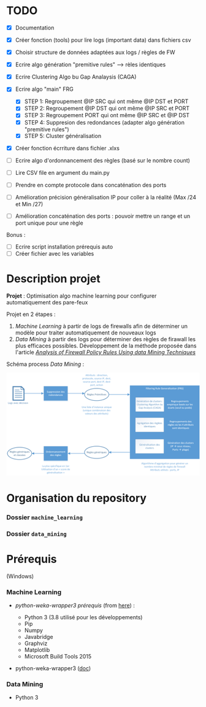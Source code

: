 # TODO

- [x] Documentation
- [x] Créer fonction (tools) pour lire logs (important data) dans fichiers csv
- [x] Choisir structure de données adaptées aux logs / règles de FW
- [x] Ecrire algo génération "premitive rules" --> rèles identiques
- [x] Ecrire Clustering Algo bu Gap Analaysis (CAGA)
- [x] Ecrire algo "main" FRG
    - [x] STEP 1: Regroupement @IP SRC qui ont même @IP DST et PORT
	- [x] STEP 2: Regroupement @IP DST qui ont même @IP SRC et PORT
	- [x] STEP 3: Regroupement  PORT   qui ont même @IP SRC et @IP DST
    - [x] STEP 4: Suppresion des redondances (adapter algo génération "premitive rules")
    - [x] STEP 5: Cluster généralisation
- [x] Créer fonction écrriture dans fichier .xlxs

- [ ] Ecrire algo d'ordonnancement des règles (basé sur le nombre count)
- [ ] Lire CSV file en argument du main.py
- [ ] Prendre en compte protocole dans concaténation des ports
- [ ] Amélioration précision généralisation IP pour coller à la réalité (Max /24 et Min /27)
- [ ] Amélioration concaténation des ports : pouvoir mettre un range et un port unique pour une règle

Bonus :
- [ ] Ecrire script installation prérequis auto
- [ ] Créer fichier avec les variables

# Description projet
**Projet** : Optimisation algo machine learning pour configurer automatiquement des pare-feux

Projet en 2 étapes : 
1. *Machine Learning* à partir de logs de firewalls afin de déterminer un modèle pour traiter automatiquement de nouveaux logs
2. *Data Mining* à partir des logs pour déterminer des règles de firawall les plus efficaces possibles. Développement de la méthode proposée dans l'article [*Analysis of Firewall Policy Rules Using data Mining Techniques*](https://ieeexplore.ieee.org/document/1687561)

Schéma process *Data Mining* : 

![alt text](step_by_steps_2.png)

# Organisation du repository
### Dossier ```machine_learning```
### Dossier ```data_mining```

# Prérequis
(Windows)
### Machine Learning 
- *python-weka-wrapper3 prérequis* (from [here](http://fracpete.github.io/python-weka-wrapper3/install.html)) :
    - Python 3 (3.8 utilisé pour les développements)
    - Pip
    - Numpy
    - Javabridge
    - Graphviz
    - Matplotlib
    - Microsoft Build Tools 2015 

- python-weka-wrapper3 ([doc](http://fracpete.github.io/python-weka-wrapper3/install.html#windows))

### Data Mining 
- Python 3
